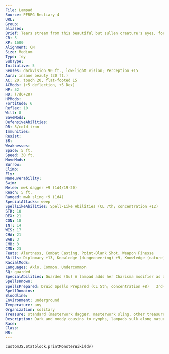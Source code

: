 ```yaml
---
File: Lampad
Source: PFRPG Bestiary 4
URL: 
Group: 
aliases: 
Brief: Tears stream from this beautiful but sullen creature's eyes, forming a puddle beneath her delicate feet.
CR: 5
XP: 1600
Alignment: CN
Size: Medium
Type: fey
SubType: 
Initiative: 5
Senses: darkvision 90 ft., low-light vision; Perception +15
Aura: insane beauty (30 ft.)
AC: 20, touch 20, flat-footed 15
ACMods: (+5 deflection, +5 Dex)
HP: 52
HD: (7d6+28)
HPMods: 
Fortitude: 6
Reflex: 10
Will: 8
SaveMods: 
DefensiveAbilities: 
DR: 5/cold iron
Immunities: 
Resist: 
SR: 
Weaknesses: 
Space: 5 ft.
Speed: 30 ft.
MoveMods: 
Burrow: 
Climb: 
Fly: 
Maneuverability: 
Swim: 
Melee: mwk dagger +9 (1d4/19-20)
Reach: 5 ft.
Ranged: mwk sling +9 (1d4)
SpecialAttacks: weep
SpellLikeAbilities: Spell-Like Abilities (CL 7th; concentration +12)   At Will-meld into stone, stone tell
STR: 10
DEX: 21
CON: 18
INT: 14
WIS: 17
CHA: 21
BAB: 3
CMB: 3
CMD: 23
Feats: Alertness, Combat Casting, Point-Blank Shot, Weapon Finesse
Skills: Diplomacy +13, Knowledge (dungeoneering) +9, Knowledge (nature) +12, Linguistics +3, Perception +15, Perform (sing) +9, Sense Motive +15, Spellcraft +9, Stealth +15, Use Magic Device +15
RacialMods: 
Languages: Aklo, Common, Undercommon
SQ: guarded
SpecialAbilities: Guarded (Su) A lampad adds her Charisma modifier as a deflection bonus to her Armor Class.  Insane Beauty (Su) This ability affects all humanoids within 30 feet who are viewing a lampad in conditions brighter than dim light. Those who look directly upon the lampad must succeed at a DC 18 Will save or gain the confused condition for 1d6 rounds. A creature that succeeds at the save is immune to the same lampad's insane beauty for 24 hours. A lampad can suppress or resume this ability as a free action. The save DC is Charisma-based.  Spells A lampad casts spells as a 5th-level druid, but can't swap out prepared spells to cast summon spells.  Weep (Su) As a standard action, a lampad can unsettle those near her when she cries. Any creature within 30 feet who can hear a lampad weeping becomes shaken unless it succeeds at a DC 18 Will saving throw. This ability can't cause a creature to become frightened or panicked. This is a mind-affecting fear effect that relies on audible components. The save DC is Charisma-based.
SpellsKnown: 
SpellsPrepared: Druid Spells Prepared (CL 5th; concentration +8)   3rd-stone shape   2nd-spider climb, stone callAPG   1st-cure light wounds, faerie fire, magic stone   0-detect magic, detect poison, light, mending
SpellDomains: 
Bloodline: 
Environment: underground
Temperature: any
Organization: solitary
Treasure: standard (masterwork dagger, masterwork sling, other treasure)
Description: Dark and moody cousins to nymphs, lampads sulk along natural caverns and dank tunnels, their weeping cries echoing through the darkness. These creatures are often found carrying light in caverns and dungeons, drawing creatures to them like moths to flame. Though they prefer the darkness, they know that exposing their forms under bright conditions gives them an edge over creatures viewing them. Just as nymphs guard nature's purest places and dryads protect their sacred trees, lampads watch over the dark places of the world. They speak to the stone that forms their murky world, and their forlorn cries ring out through the belly of the earth.
Race: 
Class: 
MR: 
---
```

```dataviewjs
customJS.Statblock.printMonsterWiki(dv)
```
